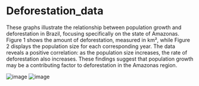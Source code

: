 # Deforestation_data
These graphs illustrate the relationship between population growth and deforestation in Brazil, focusing specifically on the state of Amazonas. Figure 1 shows the amount of deforestation, measured in km², while Figure 2 displays the population size for each corresponding year. The data reveals a positive correlation: as the population size increases, the rate of deforestation also increases. These findings suggest that population growth may be a contributing factor to deforestation in the Amazonas region.

![image](https://github.com/user-attachments/assets/fe519fdd-defe-4a81-8587-c360d584999e)
![image](https://github.com/user-attachments/assets/9e403a3d-df0e-4ce0-9f70-2abb4a340827)
